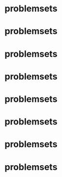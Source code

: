 # problemsets
# problemsets
# problemsets
# problemsets
# problemsets
# problemsets
# problemsets
# problemsets
